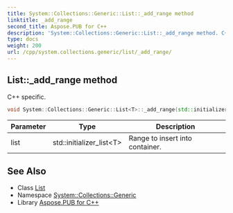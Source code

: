 ```yaml
---
title: System::Collections::Generic::List::_add_range method
linktitle: _add_range
second_title: Aspose.PUB for C++
description: 'System::Collections::Generic::List::_add_range method. C++ specific in C++.'
type: docs
weight: 200
url: /cpp/system.collections.generic/list/_add_range/
---
```

## List::_add_range method


C++ specific.

```cpp
void System::Collections::Generic::List<T>::_add_range(std::initializer_list<T> list)
```


| Parameter | Type | Description |
| --- | --- | --- |
| list | std::initializer_list\<T\> | Range to insert into container. |

## See Also

* Class [List](../)
* Namespace [System::Collections::Generic](../../)
* Library [Aspose.PUB for C++](../../../)
